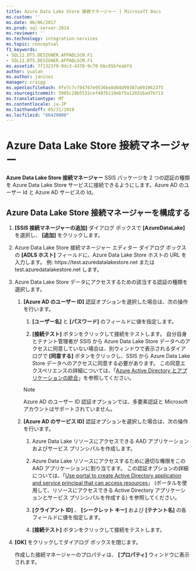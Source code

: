 ```yaml
---
title: Azure Data Lake Store 接続マネージャー | Microsoft Docs
ms.custom: ''
ms.date: 06/06/2017
ms.prod: sql-server-2014
ms.reviewer: ''
ms.technology: integration-services
ms.topic: conceptual
f1_keywords:
- SQL12.DTS.DESIGNER.AFPADLSCM.F1
- SQL11.DTS.DESIGNER.AFPADLSCM.F1
ms.assetid: 7f1323f9-9dc3-4378-9c70-bbc65bfeabfd
author: yualan
ms.author: janinez
manager: craigg
ms.openlocfilehash: 9fe7c7cf04767e0536be8d04d99387a091962375
ms.sourcegitcommit: 5905c29b5531cef407b119ebf5a120316ad7b713
ms.translationtype: MT
ms.contentlocale: ja-JP
ms.lasthandoff: 05/31/2019
ms.locfileid: "66429000"
---
```

# <a name="azure-data-lake-store-connection-manager"></a>Azure Data Lake Store 接続マネージャー
  **Azure Data Lake Store 接続マネージャー** SSIS パッケージを 2 つの認証の種類を Azure Data Lake Store サービスに接続できるようにします。Azure AD のユーザー Id と Azure AD サービスの Id。  

## <a name="configure-the-azure-data-lake-store-connection-manager"></a>Azure Data Lake Store 接続マネージャーを構成する 
  
1.  **[SSIS 接続マネージャーの追加]** ダイアログ ボックスで **[AzureDataLake]** を選択し、 **[追加]** をクリックします。   
  
2.  Azure Data Lake Store 接続マネージャー エディター ダイアログ ボックスの **[ADLS ホスト]** フィールドに、Azure Data Lake Store ホストの URL を入力します。 例: https:\//test.azuredatalakestore.net または test.azuredatalakestore.net します。
  
3.  Azure Data Lake Store データにアクセスするための該当する認証の種類を選択します。

    1.  **[Azure AD のユーザー ID]** 認証オプションを選択した場合は、次の操作を行います。

        1. **[ユーザー名]** と **[パスワード]** のフィールドに値を指定します。 
    
        2. **[接続テスト]** ボタンをクリックして接続をテストします。 自分自身とテナント管理者が SSIS から Azure Data Lake Store データへのアクセスに同意していない場合は、別ウィンドウで表示されるダイアログで **[同意する]** ボタンをクリックし、SSIS から Azure Data Lake Store データへのアクセスに同意する必要があります。 この同意エクスペリエンスの詳細については、「[Azure Active Directory とアプリケーションの統合](https://docs.microsoft.com/azure/active-directory/active-directory-integrating-applications#updating-an-application)」を参照してください。
    
        > [!NOTE] 
        > Azure AD のユーザー ID 認証オプションでは、多要素認証と Microsoft アカウントはサポートされていません。
    
    2.  **[Azure AD のサービス ID]** 認証オプションを選択した場合は、次の操作を行います。
        1. Azure Data Lake リソースにアクセスできる AAD アプリケーションおよびサービス プリンシパルを作成します。
    
        2. Azure Data Lake リソースにアクセスするために適切な権限をこの AAD アプリケーションに割り当てます。 この認証オプションの詳細については、「[Use portal to create Active Directory application and service principal that can access resources](https://docs.microsoft.com/azure/azure-resource-manager/resource-group-create-service-principal-portal)」 (ポータルを使用して、リソースにアクセスできる Active Directory アプリケーションとサービス プリンシパルを作成する) を参照してください。
    
        3. **[クライアント ID]** 、 **[シークレット キー]** および **[テナント名]** の各フィールドに値を指定します。
    
        4. **[接続テスト]** ボタンをクリックして接続をテストします。  
  
4.  **[OK]** をクリックしてダイアログ ボックスを閉じます。  
  
    作成した接続マネージャーのプロパティは、 **[プロパティ]** ウィンドウに表示されます。  
  
  
